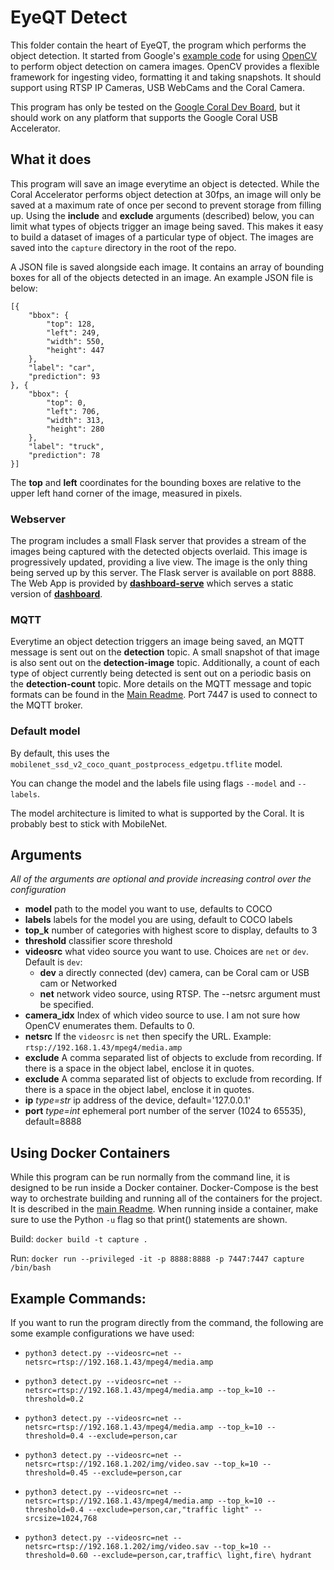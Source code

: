 # EyeQT Detect

This folder contain the heart of EyeQT, the program which performs the object detection. It started from Google's [example code](https://github.com/google-coral/examples-camera/tree/master/opencv) for using [OpenCV](https://github.com/opencv/opencv) to perform object detection on camera images. OpenCV provides a flexible framework for ingesting video, formatting it and taking snapshots. It should support using RTSP IP Cameras, USB WebCams and the Coral Camera. 

This program has only be tested on the [Google Coral Dev Board](https://coral.ai/products/dev-board), but it should work on any platform that supports the Google Coral USB Accelerator.

## What it does

This program will save an image everytime an object is detected. While the Coral Accelerator performs object detection at 30fps, an image will only be saved at a maximum rate of once per second to prevent storage from filling up. Using the **include** and **exclude** arguments (described) below, you can limit what types of objects trigger an image being saved. This makes it easy to build a dataset of images of a particular type of object. The images are saved into the `capture` directory in the root of the repo.

A JSON file is saved alongside each image. It contains an array of bounding boxes for all of the objects detected in an image. An example JSON file is below:
````
[{
	"bbox": {
		"top": 128,
		"left": 249,
		"width": 550,
		"height": 447
	},
	"label": "car",
	"prediction": 93
}, {
	"bbox": {
		"top": 0,
		"left": 706,
		"width": 313,
		"height": 280
	},
	"label": "truck",
	"prediction": 78
}]
````

The **top** and **left** coordinates for the bounding boxes are relative to the upper left hand corner of the image, measured in pixels.

### Webserver
The program includes a small Flask server that provides a stream of the images being captured with the detected objects overlaid. This image is progressively updated, providing a live view. The image is the only thing being served up by this server. The Flask server is available on port 8888. The Web App is provided by [**dashboard-serve**](../dashboard-serve/README.md) which serves a static version of [**dashboard**](../dashboard/README.md).

### MQTT
Everytime an object detection triggers an image being saved, an MQTT message is sent out on the **detection** topic. A small snapshot of that image is also sent out on the **detection-image** topic. Additionally, a count of each type of object currently being detected is sent out on a periodic basis on the **detection-count** topic. More details on the MQTT message and topic formats can be found in the [Main Readme](../README.md). Port 7447 is used to connect to the MQTT broker.

### Default model

By default, this uses the ```mobilenet_ssd_v2_coco_quant_postprocess_edgetpu.tflite``` model.

You can change the model and the labels file using flags ```--model``` and ```--labels```.

The model architecture is limited to what is supported by the Coral. It is probably best to stick with MobileNet.

## Arguments

*All of the arguments are optional and provide increasing control over the configuration*

 - **model** path to the model you want to use, defaults to COCO
 - **labels** labels for the model you are using, default to COCO labels
 - **top_k**  number of categories with highest score to display, defaults to 3
 - **threshold** classifier score threshold
 - **videosrc** what video source you want to use. Choices are `net` or `dev`. Default is `dev`:
    - **dev** a directly connected (dev) camera, can be Coral cam or USB cam or Networked 
    - **net** network video source, using RTSP. The --netsrc argument must be specified. 
 - **camera_idx**  Index of which video source to use. I am not sure how OpenCV enumerates them. Defaults to 0.
 - **netsrc** If the `videosrc` is `net` then specify the URL. Example: `rtsp://192.168.1.43/mpeg4/media.amp`
 - **exclude** A comma separated list of objects to exclude from recording. If there is a space in the object label, enclose it in quotes.
  - **exclude** A comma separated list of objects to exclude from recording. If there is a space in the object label, enclose it in quotes.
 - **ip**  *type=str* ip address of the device, default='127.0.0.1'
 - **port** *type=int* ephemeral port number of the server (1024 to 65535), default=8888
 
## Using Docker Containers

While this program can be run normally from the command line, it is designed to be run inside a Docker container. Docker-Compose is the best way to orchestrate building and running all of the containers for the project. It is described in the [main Readme](../README.md). When running inside a container, make sure to use the Python `-u` flag so that print() statements are shown.

Build:
`docker build -t capture .`

Run: 
`docker run --privileged -it -p 8888:8888 -p 7447:7447 capture /bin/bash`

## Example Commands:

If you want to run the program directly from the command, the following are some example configurations we have used:

- `python3 detect.py --videosrc=net --netsrc=rtsp://192.168.1.43/mpeg4/media.amp`
- `python3 detect.py --videosrc=net --netsrc=rtsp://192.168.1.43/mpeg4/media.amp --top_k=10 --threshold=0.2`
- `python3 detect.py --videosrc=net --netsrc=rtsp://192.168.1.43/mpeg4/media.amp --top_k=10 --threshold=0.4 --exclude=person,car`
- `python3 detect.py --videosrc=net --netsrc=rtsp://192.168.1.202/img/video.sav --top_k=10 --threshold=0.45 --exclude=person,car`

- `python3 detect.py --videosrc=net --netsrc=rtsp://192.168.1.43/mpeg4/media.amp --top_k=10 --threshold=0.4 --exclude=person,car,"traffic light" --srcsize=1024,768`

- `python3 detect.py --videosrc=net --netsrc=rtsp://192.168.1.202/img/video.sav --top_k=10 --threshold=0.60 --exclude=person,car,traffic\ light,fire\ hydrant`
